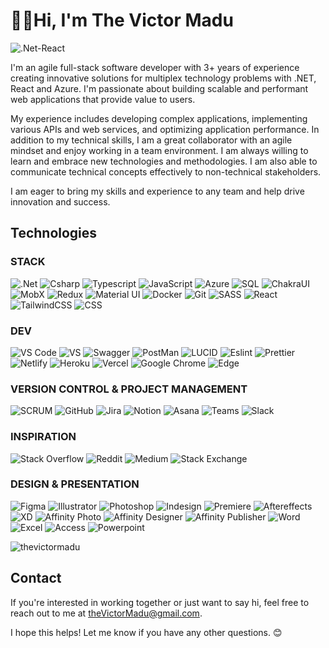 # 👨‍💻Hi, I'm The Victor Madu
![.Net-React](https://img.shields.io/badge/.Net-React-66ccff?style=for-the-badge&logo=csharp&logoColor=white)

I'm an agile full-stack software developer with 3+ years of experience creating innovative solutions for multiplex technology problems with .NET, React and Azure. I'm passionate about building scalable and performant web applications that provide value to users.

My experience includes developing complex applications, implementing various APIs and web services, and optimizing application performance.
In addition to my technical skills, I am a great collaborator with an agile mindset and enjoy working in a team environment. I am always willing to learn and embrace new technologies and methodologies. I am also able to communicate technical concepts effectively to non-technical stakeholders.

I am eager to bring my skills and experience to any team and help drive innovation and success.

## Technologies

### STACK

![.Net](https://img.shields.io/badge/.Net-3A33D1?style=for-the-badge&logo=dotnet&logoColor=white)
![Csharp](https://img.shields.io/badge/Csharp-0099ff?style=for-the-badge&logo=csharp&logoColor=white)
![Typescript](https://img.shields.io/badge/Typescript-0066ff?style=for-the-badge&logo=typescript&logoColor=white)
![JavaScript](https://img.shields.io/badge/-javascript-F7DF1E?&style=for-the-badge&logo=javascript&logoColor=black)
![Azure](https://img.shields.io/badge/Azure-0066cc?style=for-the-badge&logo=microsoftazure&logoColor=white)
![SQL](https://img.shields.io/badge/MicrosoftSQL-ff3300?style=for-the-badge&logo=microsoftsqlserver&logoColor=white)
![ChakraUI](https://img.shields.io/badge/ChakraUI-33cccc?style=for-the-badge&logo=chakraui&logoColor=white)
![MobX](https://img.shields.io/badge/MobX-ff6600?style=for-the-badge&logo=mobx&logoColor=white)
![Redux](https://img.shields.io/badge/Redux-6600cc?style=for-the-badge&logo=redux&logoColor=white)
![Material UI](https://img.shields.io/badge/MaterialUI-0099ff?style=for-the-badge&logo=materialdesign&logoColor=white)
![Docker](https://img.shields.io/badge/Docker-66ccff?style=for-the-badge&logo=docker&logoColor=white)
![Git](https://img.shields.io/badge/-Git-F05032?&style=for-the-badge&logo=git&logoColor=white)
![SASS](https://img.shields.io/badge/SASS-ff66cc?&style=for-the-badge&logo=sass&logoColor=white)
![React](https://img.shields.io/badge/-ReactJS-grey?&style=for-the-badge&logo=react&logoColor=61DAFB)
![TailwindCSS](https://img.shields.io/badge/tailwindcss-%2338B2AC.svg?style=for-the-badge&logo=tailwind-css&logoColor=white)
![CSS](https://img.shields.io/badge/-css3-1572B6?&style=for-the-badge&logo=css3&logoColor=white)

### DEV

![VS Code](https://img.shields.io/badge/-VSCode-007ACC?&style=for-the-badge&logo=visual-studio-code&logoColor=white)
![VS](https://img.shields.io/badge/VISUALSTUDIO-6600cc?&style=for-the-badge&logo=visualstudio&logoColor=white)
![Swagger](https://img.shields.io/badge/SWAGGER-59b300?&style=for-the-badge&logo=swagger&logoColor=white)
![PostMan](https://img.shields.io/badge/POSTMAN-ff6600?&style=for-the-badge&logo=postman&logoColor=white)
![LUCID](https://img.shields.io/badge/LUCID_ERD-ff6600?&style=for-the-badge&logoColor=white)
![Eslint](https://img.shields.io/badge/eslint-3A33D1?style=for-the-badge&logo=eslint&logoColor=white) 
![Prettier](https://img.shields.io/badge/prettier-1A2C34?style=for-the-badge&logo=prettier&logoColor=F7BA3E)
![Netlify](https://img.shields.io/badge/netlify-%23000000.svg?style=for-the-badge&logo=netlify&logoColor=#00C7B7)
![Heroku](https://img.shields.io/badge/heroku-%23430098.svg?style=for-the-badge&logo=heroku&logoColor=white)
![Vercel](https://img.shields.io/badge/vercel-%23000000.svg?style=for-the-badge&logo=vercel&logoColor=white)
![Google Chrome](https://img.shields.io/badge/Google%20Chrome-4285F4?style=for-the-badge&logo=GoogleChrome&logoColor=white)
![Edge](https://img.shields.io/badge/Edge-0078D7?style=for-the-badge&logo=Microsoft-edge&logoColor=white)

### VERSION CONTROL & PROJECT MANAGEMENT 

![SCRUM](https://img.shields.io/badge/Scrum-ffcc66?&style=for-the-badge&logo=scrumalliance&logoColor=black)
![GitHub](https://img.shields.io/badge/GitHub-000000?&style=for-the-badge&logo=github&logoColor=white)
![Jira](https://img.shields.io/badge/Jira-003399?&style=for-the-badge&logo=jira&logoColor=white)
![Notion](https://img.shields.io/badge/Notion-000000?style=for-the-badge&logo=notion&logoColor=white) 
![Asana](https://img.shields.io/badge/Asana-ff6666?style=for-the-badge&logo=asana&logoColor=white)
![Teams](https://img.shields.io/badge/Teams-24248f?style=for-the-badge&logo=microsoftteams&logoColor=white)
![Slack](https://img.shields.io/badge/Slack-00b359?style=for-the-badge&logo=slack&logoColor=#00C7B7)


### INSPIRATION

![Stack Overflow](https://img.shields.io/badge/-Stackoverflow-FE7A16?style=for-the-badge&logo=stack-overflow&logoColor=white)
![Reddit](https://img.shields.io/badge/Reddit-%23FF4500.svg?style=for-the-badge&logo=Reddit&logoColor=white)
![Medium](https://img.shields.io/badge/Medium-12100E?style=for-the-badge&logo=medium&logoColor=white)
![Stack Exchange](https://img.shields.io/badge/StackExchange-12100E.svg?style=for-the-badge&logo=StackExchange&logoColor=white)

### DESIGN & PRESENTATION

![Figma](https://img.shields.io/badge/Figma-FE7A16?style=for-the-badge&logo=figma&logoColor=white)
![Illustrator](https://img.shields.io/badge/Illustrator-cc6600?style=for-the-badge&logo=adobeillustrator&logoColor=white)
![Photoshop](https://img.shields.io/badge/Photoshop-002266?style=for-the-badge&logo=adobephotoshop&logoColor=white)
![Indesign](https://img.shields.io/badge/Indesign-ff4d88?style=for-the-badge&logo=adobeindesign&logoColor=white)
![Premiere](https://img.shields.io/badge/Premiere-b300b3?style=for-the-badge&logo=adobepremierepro&logoColor=white)
![Aftereffects](https://img.shields.io/badge/After_Effects-d580ff?style=for-the-badge&logo=adobeaftereffects&logoColor=white)
![XD](https://img.shields.io/badge/XD-000000?style=for-the-badge&logo=adobexd&logoColor=white)
![Affinity Photo](https://img.shields.io/badge/Affinity_Photo-bb33ff?style=for-the-badge&logo=affinityphoto&logoColor=white)
![Affinity Designer](https://img.shields.io/badge/Affinity_Designer-0099cc?style=for-the-badge&logo=affinitydesigner&logoColor=white)
![Affinity Publisher](https://img.shields.io/badge/Affinity_Publisher-e67300?style=for-the-badge&logo=affinitypublisher&logoColor=white)
![Word](https://img.shields.io/badge/Word-0073e6?style=for-the-badge&logo=microsoftword&logoColor=white)
![Excel](https://img.shields.io/badge/Excel-00802b?style=for-the-badge&logo=microsoftexcel&logoColor=white)
![Access](https://img.shields.io/badge/Access-b30000?style=for-the-badge&logo=microsoftaccess&logoColor=white)
![Powerpoint](https://img.shields.io/badge/Powerpoint-e65c00?style=for-the-badge&logo=microsoftpowerpoint&logoColor=white)

<p><img align="" src="https://github-readme-stats.vercel.app/api/top-langs?username=thevictormadu&show_icons=true&locale=en&layout=compact" alt="thevictormadu" /></p>


## Contact

If you're interested in working together or just want to say hi, feel free to reach out to me at [theVictorMadu@gmail.com](mailto:thevictormadu@gmail.com).

I hope this helps! Let me know if you have any other questions. 😊
